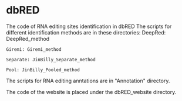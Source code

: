 # dbRED
The code of RNA editing sites identification in dbRED
The scripts for different identification methods are in these directories:
	DeepRed: DeepRed_method
	
	Giremi: Giremi_method
	
	Separate: JinBilly_Separate_method
	
	Pool: JinBilly_Pooled_method
	

The scripts for RNA editing anntations are in "Annotation" directory.

The code of the website is placed under the dbRED_website directory.

